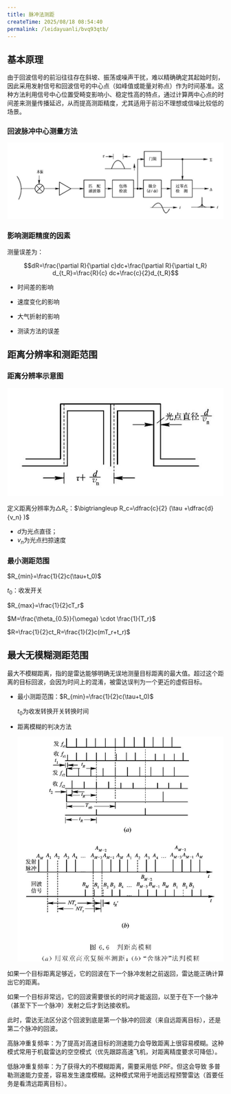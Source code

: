 ```yaml
---
title: 脉冲法测距
createTime: 2025/08/18 08:54:40
permalink: /leidayuanli/bvq93qtb/
---
```

## **基本原理**

由于回波信号的前沿往往存在斜坡、振荡或噪声干扰，难以精确确定其起始时刻，因此采用发射信号和回波信号的中心点（如峰值或能量对称点）作为时间基准。这种方法利用信号中心位置受畸变影响小、稳定性高的特点，通过计算两中心点的时间差来测量传播延迟，从而提高测距精度，尤其适用于前沿不理想或信噪比较低的场景。

### **回波脉冲中心测量方法**

![alt text](picture/中心法测距.jpg)

### **影响测距精度的因素**

测量误差为：

$$dR=\frac{\partial R}{\partial c}dc+\frac{\partial R}{\partial t_R}  d_{t_R}=\frac{R}{c} dc+\frac{c}{2}d_{t_R}$$

* 时间差的影响

* 速度变化的影响

* 大气折射的影响

* 测读方法的误差

## **距离分辨率和测距范围**

### **距离分辨率示意图**

![距离分辨率示意图](picture/距离分辨率.jpg)

定义距离分辨率为$\bigtriangleup R_c$：$\bigtriangleup R_c=\dfrac{c}{2} (\tau +\dfrac{d}{v_n} )$

* $d$为光点直径；
* $v_n$为光点扫掠速度

### **最小测距范围**
$R_{min}=\frac{1}{2}c(\tau+t_0)$

$t_0$：收发开关

$R_{max}=\frac{1}{2}cT_r$

$M=\frac{\theta_{0.5}}{\omega} \cdot \frac{1}{T_r}$

$R=\frac{1}{2}ct_R=\frac{1}{2}c(mT_r+t_r)$

## **最大无模糊测距范围**

最大不模糊距离，指的是雷达能够明确无误地测量目标距离的最大值。超过这个距离的目标回波，会因为时间上的混淆，被雷达误判为一个更近的虚假目标。

* 最小测距范围：$R_{min}=\frac{1}{2}c(\tau+t_0)$

    $t_0$为收发转换开关转换时间

* 距离模糊的判决方法

    ![解模糊](picture/解模糊.jpg)

如果一个目标距离足够近，它的回波在下一个脉冲发射之前返回，雷达能正确计算出它的距离。

如果一个目标非常远，它的回波需要很长的时间才能返回，以至于在下一个脉冲（甚至下下一个脉冲）发射之后才到达接收机。

此时，雷达无法区分这个回波到底是第一个脉冲的回波（来自远距离目标），还是第二个脉冲的回波。

高脉冲重复频率：为了提高对高速目标的测速能力会导致距离上很容易模糊。这种模式常用于机载雷达的空空模式（优先跟踪高速飞机，对距离精度要求可降低）。

低脉冲重复频率：为了获得大的不模糊距离，需要采用低 PRF。但这会导致 多普勒测速能力变差，容易发生速度模糊。这种模式常用于地面远程预警雷达（首要任务是看清远距离目标）。
